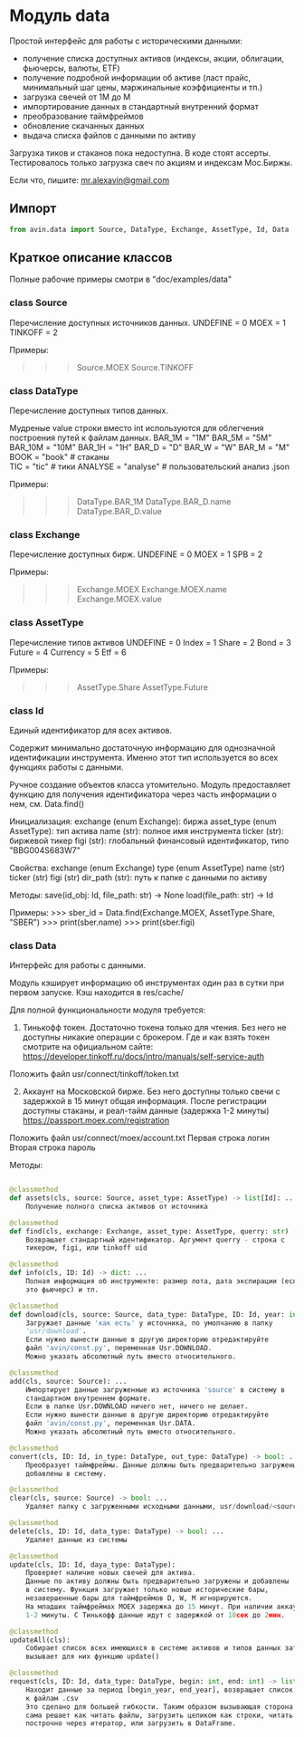 # Модуль data

Простой интерфейс для работы с историческими данными:
- получение списка доступных активов (индексы, акции, облигации, фьючерсы,
    валюты, ETF)
- получение подробной информации об активе (ласт прайс, минимальный шаг цены,
    маржинальные коэффициенты и тп.)
- загрузка свечей от 1М до М
- импортирование данных в стандартный внутренний формат 
- преобразование таймфреймов
- обновление скачанных данных
- выдача списка файлов с данными по активу

Загрузка тиков и стаканов пока недоступна. В коде стоят ассерты.
Тестировалось только загрузка свеч по акциям и индексам Мос.Биржы. 

Если что, пишите: mr.alexavin@gmail.com


## Импорт
```python 
from avin.data import Source, DataType, Exchange, AssetType, Id, Data
```


## Краткое описание классов
Полные рабочие примеры смотри в "doc/examples/data"

### class Source <!--{{{-->
Перечисление доступных источников данных.
    UNDEFINE    = 0
    MOEX        = 1
    TINKOFF     = 2

Примеры:
>>> Source.MOEX
>>> Source.TINKOFF

<!--}}}-->
### class DataType <!--{{{-->
Перечисление доступных типов данных.

Мудреные value строки вместо int используются для облегчения построения путей
к файлам данных.
    BAR_1M      = "1M"
    BAR_5M      = "5M"
    BAR_10M     = "10M"
    BAR_1H      = "1H"
    BAR_D       = "D"
    BAR_W       = "W"
    BAR_M       = "M"
    BOOK        = "book"        # стаканы   
    TIC         = "tic"         # тики
    ANALYSE     = "analyse"     # пользовательский анализ .json

Примеры:
>>> DataType.BAR_1M
>>> DataType.BAR_D.name
>>> DataType.BAR_D.value

<!--}}}-->
### class Exchange<!--{{{-->
Перечисление доступных бирж.
    UNDEFINE    = 0
    MOEX        = 1
    SPB         = 2

Примеры:
>>> Exchange.MOEX
>>> Exchange.MOEX.name
>>> Exchange.MOEX.value

<!--}}}-->
### class AssetType<!--{{{-->
Перечисление типов активов 
    UNDEFINE    = 0
    Index       = 1
    Share       = 2
    Bond        = 3
    Future      = 4
    Currency    = 5
    Etf         = 6

Примеры:
>>> AssetType.Share
>>> AssetType.Future

<!--}}}-->
### class Id<!--{{{-->
Единый идентификатор для всех активов.

Содержит минимально достаточную информацию для однозначной идентификации 
инструмента. Именно этот тип используется во всех функциях работы с данными.

Ручное создание объектов класса утомительно. Модуль предоставляет функцию
для получения идентификатора через часть информации о нем, см. Data.find()

Инициализация:
    exchange (enum Exchange): биржа
    asset_type (enum AssetType): тип актива
    name (str): полное имя инструмента
    ticker (str): биржевой тикер
    figi (str): глобальный финансовый идентификатор, типо "BBG004S683W7"

Свойства:
    exchange (enum Exchange)
    type (enum AssetType)
    name (str)
    ticker (str)
    figi (str)
    dir_path (str): путь к папке с данными по активу

Методы:
    save(id_obj: Id, file_path: str) -> None
    load(file_path: str) -> Id
    
Примеры:
    >>> sber_id = Data.find(Exchange.MOEX, AssetType.Share, "SBER")
    >>> print(sber.name)
    >>> print(sber.figi)

<!--}}}-->
### class Data<!--{{{-->
Интерфейс для работы с данными.

Модуль кэширует информацию об инструментах один раз в сутки при первом 
запуске. Кэш находится в res/cache/<source>

Для полной функциональности модуля требуется:
1. Тинькофф токен.
Достаточно токена только для чтения. Без него не доступны никакие операции
с брокером. Где и как взять токен смотрите на официальном 
сайте: 
https://developer.tinkoff.ru/docs/intro/manuals/self-service-auth

Положить файл usr/connect/tinkoff/token.txt

2. Аккаунт на Московской бирже.
Без него доступны только свечи с задержкой в 15 минут общая информация. После
регистрации доступны стаканы, и реал-тайм данные (задержка 1-2 минуты)
https://passport.moex.com/registration

Положить файл usr/connect/moex/account.txt
Первая строка логин
Вторая строка пароль

Методы:
```python 

@classmethod
def assets(cls, source: Source, asset_type: AssetType) -> list[Id]: ... 
    Получение полного списка активов от источника

@classmethod
def find(cls, exchange: Exchange, asset_type: AssetType, querry: str) -> Id: ...
    Возвращает стандартный идентификатор. Аргумент querry - строка с 
    тикером, figi, или tinkoff uid

@classmethod
def info(cls, ID: Id) -> dict: ...
    Полная информация об инструменте: размер лота, дата экспирации (если 
    это фьючерс) и тп.

@classmethod
def download(cls, source: Source, data_type: DataType, ID: Id, year: int) -> bool: ...
    Загружает данные 'как есть' у источника, по умолчанию в папку 
    'usr/download'.
    Если нужно вынести данные в другую директорию отредактируйте
    файл 'avin/const.py', переменная Usr.DOWNLOAD.
    Можно указать абсолютный путь вместо относительного.

@classmethod
add(cls, source: Source): ...
    Импортирует данные загруженные из источника 'source' в систему в
    стандартном внутреннем формате.
    Если в папке Usr.DOWNLOAD ничего нет, ничего не делает.
    Если нужно вынести данные в другую директорию отредактируйте
    файл 'avin/const.py', переменная Usr.DATA.
    Можно указать абсолютный путь вместо относительного.

@classmethod
convert(cls, ID: Id, in_type: DataType, out_type: DataType) -> bool: ...
    Преобразует таймфреймы. Данные должны быть предварительно загружены и
    добавлены в систему.

@classmethod
clear(cls, source: Source) -> bool: ...
    Удаляет папку с загруженными исходными данными, usr/download/<source>

@classmethod
delete(cls, ID: Id, data_type: DataType) -> bool: ...
    Удаляет данные из системы

@classmethod
update(cls, ID: Id, daya_type: DataType):
    Проверяет наличие новых свечей для актива.
    Данные по активу должны быть предварительно загружены и добавлены
    в систему. Функция загружает только новые исторические бары,
    незавершенные бары для таймфреймов D, W, M игнорируются.
    На младших таймфреймах MOEX задержка до 15 минут. При наличии аккаунта
    1-2 минуты. С Тинькофф данные идут с задержкой от 10сек до 2мин.

@classmethod
updateAll(cls):
    Собирает список всех имеющихся в системе активов и типов данных затем
    вызывает для них функцию update()

@classmethod
request(cls, ID: Id, data_type: DataType, begin: int, end: int) -> list[file_path]:
    Находит данные за период [begin_year, end_year], возвращает список путей
    к файлам .csv 
    Это сделано для большей гибкости. Таким образом вызывающая сторона 
    сама решает как читать файлы, загрузить целиком как строки, читать
    построчно через итератор, или загрузить в DataFrame.

```
<!--}}}-->


